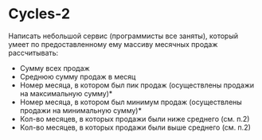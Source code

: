 # Cycles-2

Написать небольшой сервис (программисты все заняты), который умеет по предоставленному ему массиву месячных продаж рассчитывать:

* Сумму всех продаж
* Среднюю сумму продаж в месяц
* Номер месяца, в котором был пик продаж (осуществлены продажи на максимальную сумму)*
* Номер месяца, в котором был минимум продаж (осуществлены продажи на минимальную сумму)*
* Кол-во месяцев, в которых продажи были ниже среднего (см. п.2)
* Кол-во месяцев, в которых продажи были выше среднего (см. п.2)
